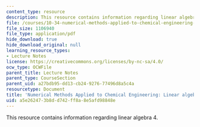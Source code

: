 ```yaml
---
content_type: resource
description: This resource contains information regarding linear algebra 4.
file: /courses/10-34-numerical-methods-applied-to-chemical-engineering-fall-2015/a5e262473b8dd742ff8a8e5afd98848e_MIT10_34F15_Lec04.pdf
file_size: 1106940
file_type: application/pdf
hide_download: true
hide_download_original: null
learning_resource_types:
- Lecture Notes
license: https://creativecommons.org/licenses/by-nc-sa/4.0/
ocw_type: OCWFile
parent_title: Lecture Notes
parent_type: CourseSection
parent_uid: a27bdb95-dd13-cb24-9276-77496d8a5c4a
resourcetype: Document
title: 'Numerical Methods Applied to Chemical Engineering: Linear algebra 4'
uid: a5e26247-3b8d-d742-ff8a-8e5afd98848e
---
```

This resource contains information regarding linear algebra 4.